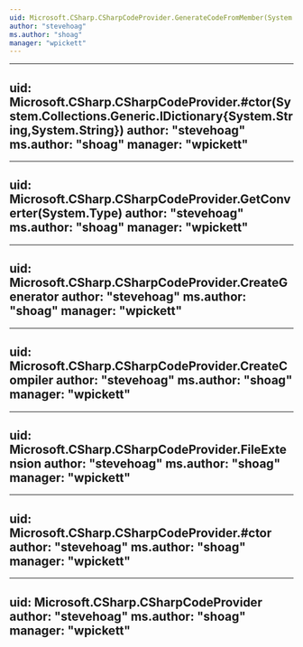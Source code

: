 ```yaml
---
uid: Microsoft.CSharp.CSharpCodeProvider.GenerateCodeFromMember(System.CodeDom.CodeTypeMember,System.IO.TextWriter,System.CodeDom.Compiler.CodeGeneratorOptions)
author: "stevehoag"
ms.author: "shoag"
manager: "wpickett"
---
```


---
uid: Microsoft.CSharp.CSharpCodeProvider.#ctor(System.Collections.Generic.IDictionary{System.String,System.String})
author: "stevehoag"
ms.author: "shoag"
manager: "wpickett"
---

---
uid: Microsoft.CSharp.CSharpCodeProvider.GetConverter(System.Type)
author: "stevehoag"
ms.author: "shoag"
manager: "wpickett"
---

---
uid: Microsoft.CSharp.CSharpCodeProvider.CreateGenerator
author: "stevehoag"
ms.author: "shoag"
manager: "wpickett"
---

---
uid: Microsoft.CSharp.CSharpCodeProvider.CreateCompiler
author: "stevehoag"
ms.author: "shoag"
manager: "wpickett"
---

---
uid: Microsoft.CSharp.CSharpCodeProvider.FileExtension
author: "stevehoag"
ms.author: "shoag"
manager: "wpickett"
---

---
uid: Microsoft.CSharp.CSharpCodeProvider.#ctor
author: "stevehoag"
ms.author: "shoag"
manager: "wpickett"
---

---
uid: Microsoft.CSharp.CSharpCodeProvider
author: "stevehoag"
ms.author: "shoag"
manager: "wpickett"
---
